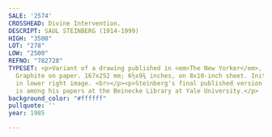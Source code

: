 ```yaml
---
SALE: '2574'
CROSSHEAD: Divine Intervention.
DESCRIPT: SAUL STEINBERG (1914-1999)
HIGH: "3500"
LOT: "278"
LOW: "2500"
REFNO: "782728"
TYPESET: <p>Variant of a drawing published in <em>The New Yorker</em>, July 29, 1985.
  Graphite on paper. 167x252 mm; 6½x9¾ inches, on 8x10-inch sheet. Initialed "ST"
  in lower right image. <br></p><p>Steinberg's final published version of this drawing
  is among his papers at the Beinecke Library at Yale University.</p>
background_color: "#ffffff"
pullquote: ''
year: 1985

---
```

